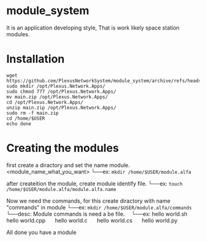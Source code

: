 # module_system
It is an application developing style, That is work likely space station modules.
# Installation
```
wget https://github.com/PlexusNetworkSystem/module_system/archive/refs/heads/main.zip
sudo mkdir /opt/Plexus.Network.Apps/
sudo chmod 777 /opt/Plexus.Network.Apps/
mv main.zip /opt/Plexus.Network.Apps/
cd /opt/Plexus.Network.Apps/
unzip main.zip /opt/Plexus.Network.Apps/
sudo rm -f main.zip
cd /home/$USER
echo done
```

# Creating the modules
first create a diractory and set the name module.<module_name_what_you_want>
└──ex: ```mkdir /home/$USER/module.alfa```

after createition the module, create module identify file.
└──ex: ```touch /home/$USER/module.alfa/module.alfa.name```

Now we need the commands, for this create diractory with name "commands" in module
└──ex: ```mkdir /home/$USER/module.alfa/commands```
&emsp;└──desc: Module commands is need a be file. 
&emsp;└──ex: hello world.sh
&emsp;&ensp;hello world.cpp
&emsp;&ensp;hello world.c 
&emsp;&ensp;hello world.cs
&emsp;&ensp;hello world.py

All done you have a module